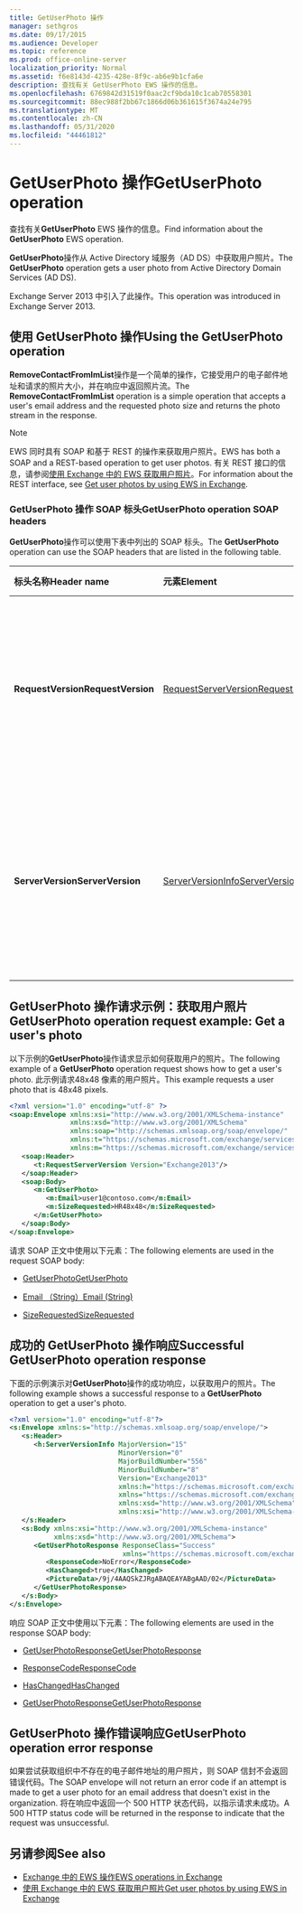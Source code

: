 ```yaml
---
title: GetUserPhoto 操作
manager: sethgros
ms.date: 09/17/2015
ms.audience: Developer
ms.topic: reference
ms.prod: office-online-server
localization_priority: Normal
ms.assetid: f6e8143d-4235-428e-8f9c-ab6e9b1cfa6e
description: 查找有关 GetUserPhoto EWS 操作的信息。
ms.openlocfilehash: 6769842d31519f0aac2cf9bda10c1cab70558301
ms.sourcegitcommit: 88ec988f2bb67c1866d06b361615f3674a24e795
ms.translationtype: MT
ms.contentlocale: zh-CN
ms.lasthandoff: 05/31/2020
ms.locfileid: "44461812"
---
```

# <a name="getuserphoto-operation"></a><span data-ttu-id="f457c-103">GetUserPhoto 操作</span><span class="sxs-lookup"><span data-stu-id="f457c-103">GetUserPhoto operation</span></span>

<span data-ttu-id="f457c-104">查找有关**GetUserPhoto** EWS 操作的信息。</span><span class="sxs-lookup"><span data-stu-id="f457c-104">Find information about the **GetUserPhoto** EWS operation.</span></span> 
  
<span data-ttu-id="f457c-105">**GetUserPhoto**操作从 Active Directory 域服务（AD DS）中获取用户照片。</span><span class="sxs-lookup"><span data-stu-id="f457c-105">The **GetUserPhoto** operation gets a user photo from Active Directory Domain Services (AD DS).</span></span> 
  
<span data-ttu-id="f457c-106">Exchange Server 2013 中引入了此操作。</span><span class="sxs-lookup"><span data-stu-id="f457c-106">This operation was introduced in Exchange Server 2013.</span></span>
  
## <a name="using-the-getuserphoto-operation"></a><span data-ttu-id="f457c-107">使用 GetUserPhoto 操作</span><span class="sxs-lookup"><span data-stu-id="f457c-107">Using the GetUserPhoto operation</span></span>

<span data-ttu-id="f457c-108">**RemoveContactFromImList**操作是一个简单的操作，它接受用户的电子邮件地址和请求的照片大小，并在响应中返回照片流。</span><span class="sxs-lookup"><span data-stu-id="f457c-108">The **RemoveContactFromImList** operation is a simple operation that accepts a user's email address and the requested photo size and returns the photo stream in the response.</span></span> 
  
> [!NOTE]
> <span data-ttu-id="f457c-109">EWS 同时具有 SOAP 和基于 REST 的操作来获取用户照片。</span><span class="sxs-lookup"><span data-stu-id="f457c-109">EWS has both a SOAP and a REST-based operation to get user photos.</span></span> <span data-ttu-id="f457c-110">有关 REST 接口的信息，请参阅[使用 Exchange 中的 EWS 获取用户照片](https://msdn.microsoft.com/library/f86d1099-1f57-47dc-abf2-4d5ae4e900a9%28Office.15%29.aspx)。</span><span class="sxs-lookup"><span data-stu-id="f457c-110">For information about the REST interface, see [Get user photos by using EWS in Exchange](https://msdn.microsoft.com/library/f86d1099-1f57-47dc-abf2-4d5ae4e900a9%28Office.15%29.aspx).</span></span> 
  
### <a name="getuserphoto-operation-soap-headers"></a><span data-ttu-id="f457c-111">GetUserPhoto 操作 SOAP 标头</span><span class="sxs-lookup"><span data-stu-id="f457c-111">GetUserPhoto operation SOAP headers</span></span>

<span data-ttu-id="f457c-112">**GetUserPhoto**操作可以使用下表中列出的 SOAP 标头。</span><span class="sxs-lookup"><span data-stu-id="f457c-112">The **GetUserPhoto** operation can use the SOAP headers that are listed in the following table.</span></span> 
  
|<span data-ttu-id="f457c-113">**标头名称**</span><span class="sxs-lookup"><span data-stu-id="f457c-113">**Header name**</span></span>|<span data-ttu-id="f457c-114">**元素**</span><span class="sxs-lookup"><span data-stu-id="f457c-114">**Element**</span></span>|<span data-ttu-id="f457c-115">**说明**</span><span class="sxs-lookup"><span data-stu-id="f457c-115">**Description**</span></span>|
|:-----|:-----|:-----|
|<span data-ttu-id="f457c-116">**RequestVersion**</span><span class="sxs-lookup"><span data-stu-id="f457c-116">**RequestVersion**</span></span> <br/> |[<span data-ttu-id="f457c-117">RequestServerVersion</span><span class="sxs-lookup"><span data-stu-id="f457c-117">RequestServerVersion</span></span>](requestserverversion.md) <br/> |<span data-ttu-id="f457c-118">标识操作请求的架构版本。</span><span class="sxs-lookup"><span data-stu-id="f457c-118">Identifies the schema version for the operation request.</span></span> <span data-ttu-id="f457c-119">此标头适用于请求。</span><span class="sxs-lookup"><span data-stu-id="f457c-119">This header is applicable to a request.</span></span>  <br/> |
|<span data-ttu-id="f457c-120">**ServerVersion**</span><span class="sxs-lookup"><span data-stu-id="f457c-120">**ServerVersion**</span></span> <br/> |[<span data-ttu-id="f457c-121">ServerVersionInfo</span><span class="sxs-lookup"><span data-stu-id="f457c-121">ServerVersionInfo</span></span>](serverversioninfo.md) <br/> |<span data-ttu-id="f457c-122">标识响应请求的服务器版本。</span><span class="sxs-lookup"><span data-stu-id="f457c-122">Identifies the version of the server that responded to the request.</span></span> <span data-ttu-id="f457c-123">此标头适用于响应。</span><span class="sxs-lookup"><span data-stu-id="f457c-123">This header is applicable to a response.</span></span>  <br/> |
   
## <a name="getuserphoto-operation-request-example-get-a-users-photo"></a><span data-ttu-id="f457c-124">GetUserPhoto 操作请求示例：获取用户照片</span><span class="sxs-lookup"><span data-stu-id="f457c-124">GetUserPhoto operation request example: Get a user's photo</span></span>

<span data-ttu-id="f457c-125">以下示例的**GetUserPhoto**操作请求显示如何获取用户的照片。</span><span class="sxs-lookup"><span data-stu-id="f457c-125">The following example of a **GetUserPhoto** operation request shows how to get a user's photo.</span></span> <span data-ttu-id="f457c-126">此示例请求48x48 像素的用户照片。</span><span class="sxs-lookup"><span data-stu-id="f457c-126">This example requests a user photo that is 48x48 pixels.</span></span> 
  
```XML
<?xml version="1.0" encoding="utf-8" ?>
<soap:Envelope xmlns:xsi="http://www.w3.org/2001/XMLSchema-instance"
               xmlns:xsd="http://www.w3.org/2001/XMLSchema"
               xmlns:soap="http://schemas.xmlsoap.org/soap/envelope/"
               xmlns:t="https://schemas.microsoft.com/exchange/services/2006/types"
               xmlns:m="https://schemas.microsoft.com/exchange/services/2006/messages">
   <soap:Header>
      <t:RequestServerVersion Version="Exchange2013"/>
   </soap:Header>
   <soap:Body>
      <m:GetUserPhoto>
         <m:Email>user1@contoso.com</m:Email>
         <m:SizeRequested>HR48x48</m:SizeRequested>
      </m:GetUserPhoto>
   </soap:Body>
</soap:Envelope>
```

<span data-ttu-id="f457c-127">请求 SOAP 正文中使用以下元素：</span><span class="sxs-lookup"><span data-stu-id="f457c-127">The following elements are used in the request SOAP body:</span></span>
  
- [<span data-ttu-id="f457c-128">GetUserPhoto</span><span class="sxs-lookup"><span data-stu-id="f457c-128">GetUserPhoto</span></span>](getuserphoto.md)
    
- [<span data-ttu-id="f457c-129">Email （String）</span><span class="sxs-lookup"><span data-stu-id="f457c-129">Email (String)</span></span>](email-string.md)
    
- [<span data-ttu-id="f457c-130">SizeRequested</span><span class="sxs-lookup"><span data-stu-id="f457c-130">SizeRequested</span></span>](sizerequested.md)
    
## <a name="successful-getuserphoto-operation-response"></a><span data-ttu-id="f457c-131">成功的 GetUserPhoto 操作响应</span><span class="sxs-lookup"><span data-stu-id="f457c-131">Successful GetUserPhoto operation response</span></span>

<span data-ttu-id="f457c-132">下面的示例演示对**GetUserPhoto**操作的成功响应，以获取用户的照片。</span><span class="sxs-lookup"><span data-stu-id="f457c-132">The following example shows a successful response to a **GetUserPhoto** operation to get a user's photo.</span></span> 
  
```XML
<?xml version="1.0" encoding="utf-8"?>
<s:Envelope xmlns:s="http://schemas.xmlsoap.org/soap/envelope/">
   <s:Header>
      <h:ServerVersionInfo MajorVersion="15" 
                           MinorVersion="0" 
                           MajorBuildNumber="556" 
                           MinorBuildNumber="8" 
                           Version="Exchange2013" 
                           xmlns:h="https://schemas.microsoft.com/exchange/services/2006/types" 
                           xmlns="https://schemas.microsoft.com/exchange/services/2006/types" 
                           xmlns:xsd="http://www.w3.org/2001/XMLSchema" 
                           xmlns:xsi="http://www.w3.org/2001/XMLSchema-instance"/>
   </s:Header>
   <s:Body xmlns:xsi="http://www.w3.org/2001/XMLSchema-instance" 
           xmlns:xsd="http://www.w3.org/2001/XMLSchema">
      <GetUserPhotoResponse ResponseClass="Success" 
                            xmlns="https://schemas.microsoft.com/exchange/services/2006/messages">
         <ResponseCode>NoError</ResponseCode>
         <HasChanged>true</HasChanged>
         <PictureData>/9j/4AAQSkZJRgABAQEAYABgAAD/02</PictureData>
      </GetUserPhotoResponse>
   </s:Body>
</s:Envelope>

```

<span data-ttu-id="f457c-133">响应 SOAP 正文中使用以下元素：</span><span class="sxs-lookup"><span data-stu-id="f457c-133">The following elements are used in the response SOAP body:</span></span>
  
- [<span data-ttu-id="f457c-134">GetUserPhotoResponse</span><span class="sxs-lookup"><span data-stu-id="f457c-134">GetUserPhotoResponse</span></span>](getuserphotoresponse.md)
    
- [<span data-ttu-id="f457c-135">ResponseCode</span><span class="sxs-lookup"><span data-stu-id="f457c-135">ResponseCode</span></span>](responsecode.md)
    
- [<span data-ttu-id="f457c-136">HasChanged</span><span class="sxs-lookup"><span data-stu-id="f457c-136">HasChanged</span></span>](haschanged.md)
    
- [<span data-ttu-id="f457c-137">GetUserPhotoResponse</span><span class="sxs-lookup"><span data-stu-id="f457c-137">GetUserPhotoResponse</span></span>](getuserphotoresponse.md)
    
## <a name="getuserphoto-operation-error-response"></a><span data-ttu-id="f457c-138">GetUserPhoto 操作错误响应</span><span class="sxs-lookup"><span data-stu-id="f457c-138">GetUserPhoto operation error response</span></span>

<span data-ttu-id="f457c-139">如果尝试获取组织中不存在的电子邮件地址的用户照片，则 SOAP 信封不会返回错误代码。</span><span class="sxs-lookup"><span data-stu-id="f457c-139">The SOAP envelope will not return an error code if an attempt is made to get a user photo for an email address that doesn't exist in the organization.</span></span> <span data-ttu-id="f457c-140">将在响应中返回一个 500 HTTP 状态代码，以指示请求未成功。</span><span class="sxs-lookup"><span data-stu-id="f457c-140">A 500 HTTP status code will be returned in the response to indicate that the request was unsuccessful.</span></span> 
  
## <a name="see-also"></a><span data-ttu-id="f457c-141">另请参阅</span><span class="sxs-lookup"><span data-stu-id="f457c-141">See also</span></span>

- [<span data-ttu-id="f457c-142">Exchange 中的 EWS 操作</span><span class="sxs-lookup"><span data-stu-id="f457c-142">EWS operations in Exchange</span></span>](ews-operations-in-exchange.md)   
- [<span data-ttu-id="f457c-143">使用 Exchange 中的 EWS 获取用户照片</span><span class="sxs-lookup"><span data-stu-id="f457c-143">Get user photos by using EWS in Exchange</span></span>](https://msdn.microsoft.com/library/f86d1099-1f57-47dc-abf2-4d5ae4e900a9%28Office.15%29.aspx)
    

